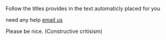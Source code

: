 Follow the titles provides in the text automaticly placed for you

need any help [email us](mailto:support.tumblenet.ga)

Please be nice. (Constructive critisism)
